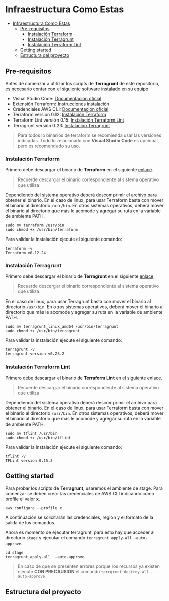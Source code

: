 # Infraestructura Como Estas

- [Infraestructura Como Estas](#infraestructura-como-estas)
  - [Pre-requisitos](#pre-requisitos)
    - [Instalación Terraform](#instalación-terraform)
    - [Instalación Terragrunt](#instalación-terragrunt)
    - [Instalación Terraform Lint](#instalación-terraform-lint)
  - [Getting started](#getting-started)
  - [Estructura del proyecto](#estructura-del-proyecto)

## Pre-requisitos

Antes de comenzar a utilizar los scripts de **Terragrunt** de este repositorio, es necesario contar con el siguiente software instalado en su equipo.

- Visual Studio Code: [Documentación oficial](https://code.visualstudio.com/Download)
- Extensión Terraform: [Instrucciones instalación](https://marketplace.visualstudio.com/items?itemName=mauve.terraform)
- Credenciales AWS CLI: [Documentación oficial](https://learn.hashicorp.com/terraform/getting-started/install.html)
- Terraform versión 0.12: [Instalación Terraform](#instalaci%c3%b3n-terraform)
- Terraform Lint versión 0.15: [Instalación Terraform Lint](#instalaci%c3%b3n-terraform-lint)
- Terragrunt versión 0.23: [Instalación Terragrunt](#instalaci%c3%b3n-terragrunt)

> Para todos lo binarios de terraform se recomienda usar las versiones indicadas. Todo lo relacionado con **Visual Studio Code** es opcional, pero es recomendado su uso.

### Instalación Terraform

Primero debe descargar el binario de **Terraform** en el siguiente [enlace](https://releases.hashicorp.com/terraform/0.12.24/). 

> Recuerde descargar el binario correspondiente al sistema operativo que utiliza

Dependiendo del sistema operativo deberá descomprimir el archivo para obtener el binario. En el caso de linux, para usar Terraform basta con mover el binario al directorio `/usr/bin`. En otros sistemas operativos, deberá mover el binario al directorio que más le acomode y agregar su ruta en la variable de ambiente PATH.

```shell
sudo mv terraform /usr/bin
sudo chmod +x /usr/bin/terraform
```

Para validar la instalación ejecute el siguiente comando:

```shell
terraform -v
Terraform v0.12.24
```

### Instalación Terragrunt

Primero debe descargar el binario de **Terragrunt** en el siguiente [enlace](https://github.com/gruntwork-io/terragrunt/releases/download/v0.23.2).

> Recuerde descargar el binario correspondiente al sistema operativo que utiliza

En el caso de linux, para usar Terragrunt basta con mover el binario al directorio `/usr/bin`. En otros sistemas operativos, deberá mover el binario al directorio que más le acomode y agregar su ruta en la variable de ambiente PATH.

```shell
sudo mv terragrunt_linux_amd64 /usr/bin/terragrunt
sudo chmod +x /usr/bin/terragrunt
```

Para validar la instalación ejecute el siguiente comando:

```shell
terragrunt -v
terragrunt version v0.23.2
```

### Instalación Terraform Lint

Primero debe descargar el binario de **Terraform Lint** en el siguiente [enlace](https://github.com/terraform-linters/tflint/releases/tag/v0.15.3).

> Recuerde descargar el binario correspondiente al sistema operativo que utiliza

Dependiendo del sistema operativo deberá descomprimir el archivo para obtener el binario. En el caso de linux, para usar Terraform basta con mover el binario al directorio `/usr/bin`. En otros sistemas operativos, deberá mover el binario al directorio que más le acomode y agregar su ruta en la variable de ambiente PATH.

```shell
sudo mv tflint /usr/bin
sudo chmod +x /usr/bin/tflint
```

Para validar la instalación ejecute el siguiente comando:

```shell
tflint -v
TFLint version 0.15.3
```

## Getting started

Para probar los scripts de **Terragrunt**, usaremos el ambiente de stage. Para comenzar se deben crear las credenciales de AWS CLI indicando como profile el valor **x**.

```shell
aws configure --profile x
```

A continuación se solicitarán las credenciales, región y el formato de la salida de los comandos.

Ahora es momento de ejecutar terragrunt, para esto hay que acceder al directorio `stage` y ejecutar el comando `terragrunt apply-all -auto-approve`.

```
cd stage
terragrunt apply-all  -auto-approve
```

> En caso de que se presenten errores porque los recursos ya existen ejecute **CON PRECAUSION** el comando `terrgrunt destroy-all -auto-approve`

## Estructura del proyecto